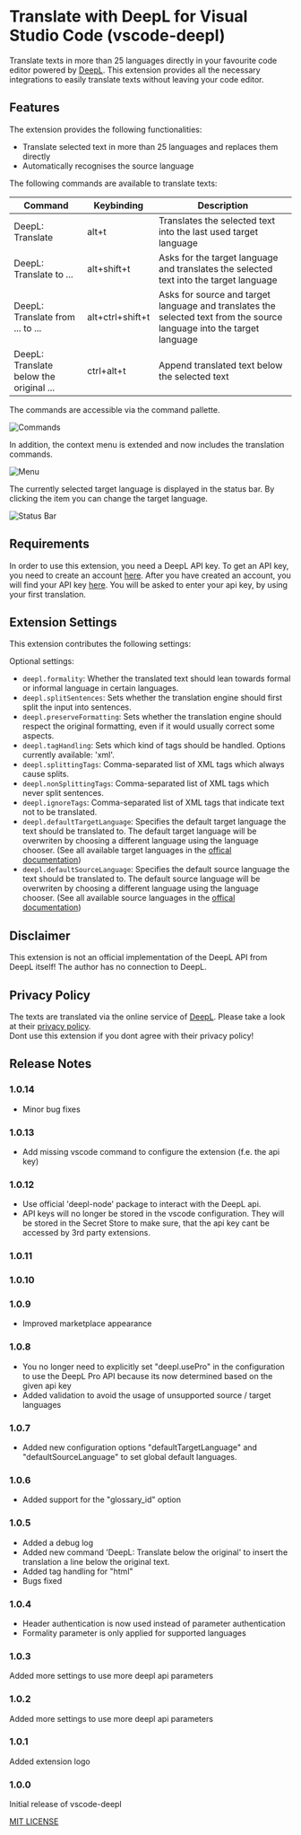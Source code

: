 # Translate with DeepL for Visual Studio Code (vscode-deepl)

Translate texts in more than 25 languages directly in your favourite code editor powered by [DeepL](https://www.deepl.com/translator).
This extension provides all the necessary integrations to easily translate texts without leaving your code editor.

## Features

The extension provides the following functionalities:

* Translate selected text in more than 25 languages and replaces them directly
* Automatically recognises the source language

The following commands are available to translate texts:

|Command|Keybinding|Description
|---|---|---
|DeepL: Translate|alt+t|Translates the selected text into the last used target language 
|DeepL: Translate to ...|alt+shift+t|Asks for the target language and translates the selected text into the target language
|DeepL: Translate from ... to ...|alt+ctrl+shift+t|Asks for source and target language and translates the selected text from the source language into the target language
|DeepL: Translate below the original ...|ctrl+alt+t|Append translated text below the selected text

The commands are accessible via the command pallette.

![Commands](doc/command-pallette.png)

In addition, the context menu is extended and now includes the translation commands.

![Menu](doc/menu.png)

The currently selected target language is displayed in the status bar. By clicking the item you can change the target language.

![Status Bar](doc/statusbar.png)

## Requirements

In order to use this extension, you need a DeepL API key.
To get an API key, you need to create an account [here](https://www.deepl.com/pro).
After you have created an account, you will find your API key [here](https://www.deepl.com/pro-account/plan).
You will be asked to enter your api key, by using your first translation.

## Extension Settings

This extension contributes the following settings:

Optional settings:

* `deepl.formality`: Whether the translated text should lean towards formal or informal language in certain languages.
* `deepl.splitSentences`: Sets whether the translation engine should first split the input into sentences.
* `deepl.preserveFormatting`: Sets whether the translation engine should respect the original formatting, even if it would usually correct some aspects.
* `deepl.tagHandling`: Sets which kind of tags should be handled. Options currently available: 'xml'.
* `deepl.splittingTags`: Comma-separated list of XML tags which always cause splits.
* `deepl.nonSplittingTags`: Comma-separated list of XML tags which never split sentences. 
* `deepl.ignoreTags`: Comma-separated list of XML tags that indicate text not to be translated.
* `deepl.defaultTargetLanguage`: Specifies the default target language the text should be translated to. The default target language will be overwriten by choosing a different language using the language chooser. (See all available target languages in the [offical documentation](https://www.deepl.com/docs-api/translate-text))
* `deepl.defaultSourceLanguage`: Specifies the default source language the text should be translated to. The default source language will be overwriten by choosing a different language using the language chooser. (See all available source languages in the [offical documentation](https://www.deepl.com/docs-api/translate-text))

## Disclaimer

This extension is not an official implementation of the DeepL API from DeepL itself!
The author has no connection to DeepL.

## Privacy Policy

The texts are translated via the online service of [DeepL](https://www.deepl.com). Please take a look at their [privacy policy](https://www.deepl.com/en/privacy/).  
Dont use this extension if you dont agree with their privacy policy!

## Release Notes

### 1.0.14

- Minor bug fixes

### 1.0.13

- Add missing vscode command to configure the extension (f.e. the api key)

### 1.0.12

- Use official 'deepl-node' package to interact with the DeepL api.
- API keys will no longer be stored in the vscode configuration. They will be stored in the Secret Store to make sure, that the api key cant be accessed by 3rd party extensions.

### 1.0.11
### 1.0.10
### 1.0.9

- Improved marketplace appearance

### 1.0.8

- You no longer need to explicitly set "deepl.usePro" in the configuration to use the DeepL Pro API because its now determined based on the given api key
- Added validation to avoid the usage of unsupported source / target languages

### 1.0.7

- Added new configuration options "defaultTargetLanguage" and "defaultSourceLanguage" to set global default languages.

### 1.0.6

- Added support for the "glossary_id" option

### 1.0.5

- Added a debug log
- Added new command 'DeepL: Translate below the original' to insert the translation a line below the original text.
- Added tag handling for "html"
- Bugs fixed 

### 1.0.4

- Header authentication is now used instead of parameter authentication
- Formality parameter is only applied for supported languages

### 1.0.3

Added more settings to use more deepl api parameters

### 1.0.2

Added more settings to use more deepl api parameters

### 1.0.1

Added extension logo

### 1.0.0

Initial release of vscode-deepl

[MIT LICENSE](LICENSE)
